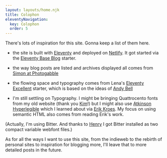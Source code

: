 ```yaml
---
layout: layouts/home.njk
title: Colophon
eleventyNavigation:
  key: Colophon
  order: 5
---
```


There's lots of inspiration for this site.  Gonna keep a list of them here.

- the site is built with [Eleventy]() and deployed on [Netlify]().  It got started via the [Eleventy Base Blog]() starter.
- the way blog posts are listed and archives displayed all comes from [Simon at Photogabble](https://photogabble.co.uk)
- the flowing space and typography comes from Lena's [Eleventy Excellent]() starter, which is based on the ideas of [Andy Bell]()

- I'm still settling on Typography.  I might be bringing Quattrocento fonts from my old website (thank you [Kim](https://eastwillow.com)!) but I might also use [Atkinson Hyperlegible]() which I learned about via [Erik Kroes](https://www.erikkroes.nl/).  My focus on using semantic HTML also comes from reading Erik's work.

(Actually, I'm using Bitter.  And thanks to [Henry](https://henry.codes/writing/how-to-convert-variable-ttf-font-files-to-woff2/) I got Bitter installed as two compact variable webfont files.)

As for all the ways I want to use this site, from the indieweb to the rebirth of personal sites to inspiration for blogging more, I'll leave that to more detailed posts in the future.

